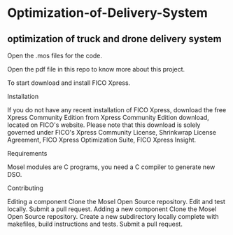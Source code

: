 # Optimization-of-Delivery-System
## optimization of truck and drone delivery system

Open the .mos files for the code.

Open the pdf file in this repo to know more about this project.

To start download and install FICO Xpress.

Installation

If you do not have any recent installation of FICO Xpress, download the free Xpress Community Edition from Xpress Community Edition download, located on FICO's website. Please note that this download is solely governed under FICO's Xpress Community License, Shrinkwrap License Agreement, FICO Xpress Optimization Suite, FICO Xpress Insight.

Requirements

Mosel modules are C programs, you need a C compiler to generate new DSO.

Contributing

Editing a component
Clone the Mosel Open Source repository.
Edit and test locally.
Submit a pull request.
Adding a new component
Clone the Mosel Open Source repository.
Create a new subdirectory locally complete with makefiles, build instructions and tests.
Submit a pull request.
